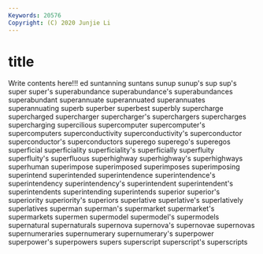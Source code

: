 ```yaml
---
Keywords: 20576
Copyright: (C) 2020 Junjie Li
---
```


# title

Write contents here!!!
ed
suntanning 
suntans 
sunup 
sunup's 
sup 
sup's 
super 
super's 
superabundance 
superabundance's
superabundances 
superabundant 
superannuate 
superannuated 
superannuates 
superannuating 
superb 
superber 
superbest 
superbly
supercharge 
supercharged 
supercharger 
supercharger's 
superchargers 
supercharges 
supercharging 
supercilious 
supercomputer 
supercomputer's
supercomputers 
superconductivity 
superconductivity's 
superconductor 
superconductor's 
superconductors 
superego 
superego's 
superegos 
superficial
superficiality 
superficiality's 
superficially 
superfluity 
superfluity's 
superfluous 
superhighway 
superhighway's 
superhighways 
superhuman
superimpose 
superimposed 
superimposes 
superimposing 
superintend 
superintended 
superintendence 
superintendence's 
superintendency 
superintendency's
superintendent 
superintendent's 
superintendents 
superintending 
superintends 
superior 
superior's 
superiority 
superiority's 
superiors
superlative 
superlative's 
superlatively 
superlatives 
superman 
superman's 
supermarket 
supermarket's 
supermarkets 
supermen
supermodel 
supermodel's 
supermodels 
supernatural 
supernaturals 
supernova 
supernova's 
supernovae 
supernovas 
supernumeraries
supernumerary 
supernumerary's 
superpower 
superpower's 
superpowers 
supers 
superscript 
superscript's 
superscripts 
